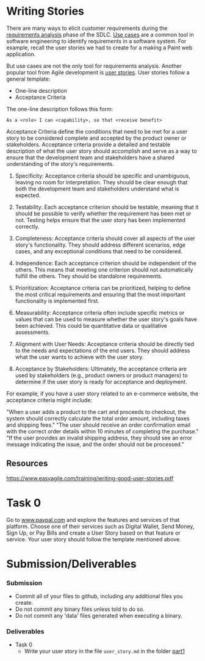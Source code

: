 # Writing Stories

There are many ways to elicit customer requirements during the [requirements analysis](https://en.wikipedia.org/wiki/Requirements_analysis) phase of the SDLC. 
[Use cases](https://en.wikipedia.org/wiki/Use_case) are a common tool in software engineering to identify requirements in a software system. For example, recall the user stories we had to
create for a making a Paint web application. 

But use cases are not the only tool for requirements analysis. Another popular tool from Agile development is [user stories](https://en.wikipedia.org/wiki/User_story). 
User stories follow a general template: 

* One-line description
* Acceptance Criteria

The one-line description follows this form:

`As a <role> I can <capability>, so that <receive benefit>`

Acceptance Criteria define the conditions that need to be met for a user story to be considered complete and accepted by the product owner or stakeholders. 
Acceptance criteria provide a detailed and testable description of what the user story should accomplish and serve as a way to ensure that the development team and stakeholders have a shared understanding of the story's requirements.

1. Specificity: Acceptance criteria should be specific and unambiguous, leaving no room for interpretation. They should be clear enough that both the development team and stakeholders understand what is expected.

2. Testability: Each acceptance criterion should be testable, meaning that it should be possible to verify whether the requirement has been met or not. Testing helps ensure that the user story has been implemented correctly.

3. Completeness: Acceptance criteria should cover all aspects of the user story's functionality. They should address different scenarios, edge cases, and any exceptional conditions that need to be considered.

4. Independence: Each acceptance criterion should be independent of the others. This means that meeting one criterion should not automatically fulfill the others. They should be standalone requirements.

5. Prioritization: Acceptance criteria can be prioritized, helping to define the most critical requirements and ensuring that the most important functionality is implemented first.

6. Measurability: Acceptance criteria often include specific metrics or values that can be used to measure whether the user story's goals have been achieved. This could be quantitative data or qualitative assessments.

7. Alignment with User Needs: Acceptance criteria should be directly tied to the needs and expectations of the end users. They should address what the user wants to achieve with the user story.

8. Acceptance by Stakeholders: Ultimately, the acceptance criteria are used by stakeholders (e.g., product owners or product managers) to determine if the user story is ready for acceptance and deployment.

For example, if you have a user story related to an e-commerce website, the acceptance criteria might include:

"When a user adds a product to the cart and proceeds to checkout, the system should correctly calculate the total order amount, including taxes and shipping fees."
"The user should receive an order confirmation email with the correct order details within 10 minutes of completing the purchase."
"If the user provides an invalid shipping address, they should see an error message indicating the issue, and the order should not be processed."

## Resources

https://www.easyagile.com/training/writing-good-user-stories.pdf

# Task 0

Go to www.paypal.com and explore the features and services of that platform. Choose one of their services such as Digital Wallet, Send Money, Sign Up, or Pay Bills and create a User Story based 
on that feature or service. Your user story should follow the template mentioned above.  

# Submission/Deliverables

### Submission

- Commit all of your files to github, including any additional files you create.
- Do not commit any binary files unless told to do so.
- Do not commit any 'data' files generated when executing a binary.

### Deliverables

- Task 0
	- Write your user story in the file `user_story.md` in the folder [part1](./part1)
